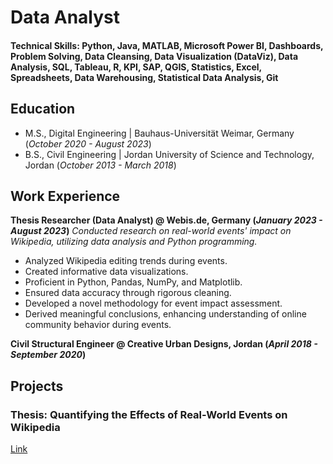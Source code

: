 # Data Analyst

#### Technical Skills: Python, Java, MATLAB, Microsoft Power BI, Dashboards, Problem Solving, Data Cleansing, Data Visualization (DataViz), Data Analysis, SQL, Tableau, R, KPI, SAP, QGIS, Statistics, Excel, Spreadsheets, Data Warehousing, Statistical Data Analysis, Git

## Education							       		
- M.S., Digital Engineering	| Bauhaus-Universität Weimar, Germany (_October 2020 - August 2023_)	 			        		
- B.S., Civil Engineering | Jordan University of Science and Technology, Jordan (_October 2013 - March 2018_)

## Work Experience
**Thesis Researcher (Data Analyst) @ Webis.de, Germany (_January 2023 - August 2023_)**
*Conducted research on real-world events' impact on Wikipedia, utilizing data analysis and Python programming.*
- Analyzed Wikipedia editing trends during events.
- Created informative data visualizations.
- Proficient in Python, Pandas, NumPy, and Matplotlib.
- Ensured data accuracy through rigorous cleaning.
- Developed a novel methodology for event impact assessment.
- Derived meaningful conclusions, enhancing understanding of online community behavior during events.


**Civil Structural Engineer @ Creative Urban Designs, Jordan (_April 2018 - September 2020_)**

## Projects
### Thesis: Quantifying the Effects of Real-World Events on Wikipedia
[Link](https://webis.de/for-students/completed-theses.html#saqallah_2023)